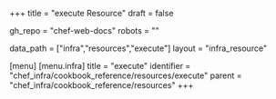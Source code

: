 +++
title = "execute Resource"
draft = false

gh_repo = "chef-web-docs"
robots = ""

data_path = ["infra","resources","execute"]
layout = "infra_resource"


[menu]
  [menu.infra]
    title = "execute"
    identifier = "chef_infra/cookbook_reference/resources/execute"
    parent = "chef_infra/cookbook_reference/resources"
+++

<!-- The contents of this page are automatically generated from the execute.yaml file in the data directory. -->
<!-- To suggest a change, edit the https://github.com/chef/chef/blob/master/lib/chef/resource/execute.rb file
      and submit a pull request to the https://github.com/chef/chef repository. -->
